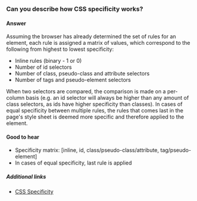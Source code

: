 ### Can you describe how CSS specificity works?

#### Answer

Assuming the browser has already determined the set of rules for an element, each rule is assigned a matrix of values, which correspond to the following from highest to lowest specificity:

* Inline rules (binary - 1 or 0)
* Number of id selectors
* Number of class, pseudo-class and attribute selectors
* Number of tags and pseudo-element selectors

When two selectors are compared, the comparison is made on a per-column basis (e.g. an id selector will always be higher than any amount of class selectors, as ids have higher specificity than classes). In cases of equal specificity between multiple rules, the rules that comes last in the page's style sheet is deemed more specific and therefore applied to the element.

#### Good to hear

* Specificity matrix: [inline, id, class/pseudo-class/attribute, tag/pseudo-element]
* In cases of equal specificity, last rule is applied

##### Additional links

* [CSS Specificity](https://www.smashingmagazine.com/2007/07/css-specificity-things-you-should-know/)

<!-- tags: (css) -->

<!-- expertise: (intermediate) -->
